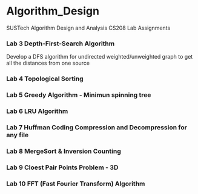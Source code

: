 # Algorithm_Design
SUSTech Algorithm Design and Analysis CS208 Lab Assignments

### Lab 3 Depth-First-Search Algorithm
Develop a DFS algorithm for undirected weighted/unweighted graph to get all the distances from one source

### Lab 4 Topological Sorting

### Lab 5 Greedy Algorithm - Minimun spinning tree

### Lab 6 LRU Algorithm

### Lab 7 Huffman Coding Compression and Decompression for any file

### Lab 8 MergeSort & Inversion Counting

### Lab 9 Cloest Pair Points Problem - 3D

### Lab 10 FFT (Fast Fourier Transform) Algorithm